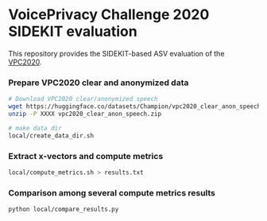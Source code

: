 # VoicePrivacy Challenge 2020 SIDEKIT evaluation

This repository provides the SIDEKIT-based ASV evaluation of the [VPC2020](https://github.com/Voice-Privacy-Challenge/Voice-Privacy-Challenge-2020).

### Prepare VPC2020 clear and anonymized data

```bash
# Download VPC2020 clear/anonymized speech
wget https://huggingface.co/datasets/Champion/vpc2020_clear_anon_speech/resolve/main/vpc2020_clear_anon_speech.zip
unzip -P XXXX vpc2020_clear_anon_speech.zip

# make data dir
local/create_data_dir.sh
```

### Extract x-vectors and compute metrics
```bash
local/compute_metrics.sh > results.txt
```

### Comparison among several compute metrics results
```bash
python local/compare_results.py
```
